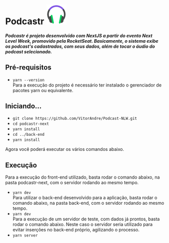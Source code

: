# Podcastr         ![Logo Podcastr](/podcastr-next/public/favicon.png)

##### Podcastr é projeto desenvolvido com NextJS a partir do evento Next Level Week, promovido pela RocketSeat. Basicamente, o sistema exibe os podcast's cadastrados, com seus dados, além de tocar o áudio do podcast selecionado.

## Pré-requisitos

- `yarn --version`<br>
  Para a execução do projeto é necessário ter instalado o gerenciador de pacotes yarn ou equivalente.
  
## Iniciando...

- `git clone https://github.com/VitorAndre/Podcast-NLW.git`
- `cd podcastr-next`
- `yarn install`
- `cd ../back-end`
- `yarn install`

Agora você poderá executar os vários comandos abaixo.

## Execução
  
  Para a execução do front-end utilizado, basta rodar o comando abaixo, na pasta podcastr-next, com o servidor rodando ao mesmo tempo.<br>
- `yarn dev`
  <br>
  Para utilizar o back-end desenvolvido para a aplicação, basta rodar o comando abaixo, na pasta back-end, com o servidor rodando ao mesmo tempo.<br>
- `yarn dev`
  <br>
  Para a execução de um servidor de teste, com dados já prontos, basta rodar o comando abaixo. Neste caso o servidor seria utilizado para evitar inserções no back-end próprio, agilizando o processo. 
- `yarn server`<br>

